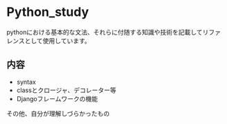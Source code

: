 # Python_study
pythonにおける基本的な文法、それらに付随する知識や技術を記載してリファレンスとして使用しています。

## 内容

- syntax
- classとクロージャ、デコレーター等
- Djangoフレームワークの機能

その他、自分が理解しづらかったもの
